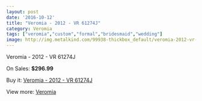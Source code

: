 ```yaml
---
layout: post
date: '2016-10-12'
title: "Veromia - 2012 - VR 61274J"
category: Veromia
tags: ["veromia","custom","formal","bridesmaid","wedding"]
image: http://img.metalkind.com/99938-thickbox_default/veromia-2012-vr-61274j.jpg
---
```

Veromia - 2012 - VR 61274J

On Sales: **$296.99**
<a href="https://www.metalkind.com/en/veromia/22974-veromia-2012-vr-61274j.html"><amp-img layout="responsive" width="600" height="600" src="//img.metalkind.com/99938-thickbox_default/veromia-2012-vr-61274j.jpg" alt="Veromia - 2012 - VR 61274J 0" /></a>

Buy it: [Veromia - 2012 - VR 61274J](https://www.metalkind.com/en/veromia/22974-veromia-2012-vr-61274j.html "Veromia - 2012 - VR 61274J")

View more: [Veromia](https://www.metalkind.com/en/199-veromia "Veromia")